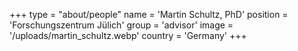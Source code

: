 +++
type = "about/people"
name = 'Martin Schultz, PhD'
position = 'Forschungszentrum Jülich'
group = 'advisor'
image = '/uploads/martin_schultz.webp'
country = 'Germany'
+++
